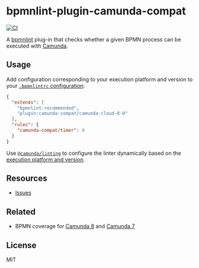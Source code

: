 # bpmnlint-plugin-camunda-compat

[![CI](https://github.com/camunda/bpmnlint-plugin-camunda-compat/workflows/CI/badge.svg)](https://github.com/camunda/bpmnlint-plugin-camunda-compat/actions?query=workflow%3ACI)

A [bpmnlint](https://github.com/bpmn-io/bpmnlint) plug-in that checks whether a given BPMN process can be executed with [Camunda](https://camunda.com/).


## Usage

Add configuration corresponding to your execution platform and version to your [`.bpmnlintrc` configuration](https://github.com/bpmn-io/bpmnlint#configuration):

```json
{
  "extends": [
    "bpmnlint:recommended",
    "plugin:camunda-compat/camunda-cloud-8-0"
  ],
  "rules": {
    "camunda-compat/timer": 0
  }
}
```

Use [`@camunda/linting`](https://github.com/camunda/linting) to configure the linter dynamically based on the [execution platform and version](https://github.com/camunda/modeler-moddle).


## Resources

* [Issues](https://github.com/camunda/bpmnlint-plugin-camunda-compat/issues)


## Related

* BPMN coverage for [Camunda 8](https://docs.camunda.io/docs/reference/bpmn-processes/bpmn-coverage/) and [Camunda 7](https://docs.camunda.org/manual/latest/reference/bpmn20/)


## License

MIT
